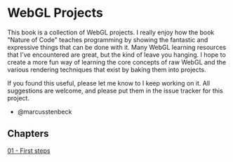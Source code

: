 # WebGL Projects

This book is a collection of WebGL projects. I really enjoy how the book "Nature of Code" teaches programming by showing the fantastic and expressive things that can be done with it. Many WebGL learning resources that I've encountered are great, but the kind of leave you hanging. I hope to create a more fun way of learning the core concepts of raw WebGL and the various rendering techniques that exist by baking them into projects.

If you found this useful, please let me know to I keep working on it. All suggestions are welcome, and please put them in the issue tracker for this project.

- @marcusstenbeck

## Chapters

[01 - First steps](src/01-first-steps.md)